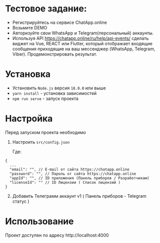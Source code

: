 # Тестовое задание:

- Регистрируйтесь на сервисе ChatApp.online
- Возьмите DEMO
- Авторизуйте свои WhatsApp и Telegram(персональный) аккаунты.
- Используя API https://chatapp.online/ru/help/api-events/
  сделать виджет на Vue, REACT или Flutter, который отображает входящие сообщения приходящие 
  на ваш мессенджер (WhatsApp, Telegram, Viber). Продемонстрировать результат.

# Установка

- Установить `Node.js` версия `18.0.0` или выше
- `yarn install` - установка зависимостей
- `npm run serve` - запуск проекта

# Настройка

Перед запуском проекта необходимо 

1. Настроить `src/config.json`

    Где:

```
{
  ...
  "email": "", // E-mail от сайта https://chatapp.online
  "password": "", // Пароль от сайта https://chatapp.online
  "appId": "", // ID приложения (Панель приборов / Разработчикам)
  "licenseId": "" // ID Лицензии ( Список лицензий )
}
```

2. Добавить Телеграмм аккаунт v1 ( Панель приборов - Telegram статус )

# Использование
Проект доступен по адресу http://localhost:4000
